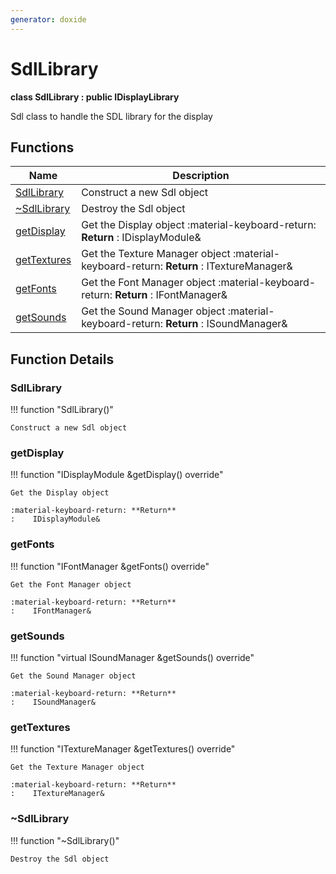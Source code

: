 ```yaml
---
generator: doxide
---
```



# SdlLibrary

**class SdlLibrary : public IDisplayLibrary**

Sdl class to handle the SDL library for the display


## Functions

| Name | Description |
| ---- | ----------- |
| [SdlLibrary](#SdlLibrary) | Construct a new Sdl object  |
| [~SdlLibrary](#_u007eSdlLibrary) | Destroy the Sdl object  |
| [getDisplay](#getDisplay) | Get the Display object :material-keyboard-return: **Return** :    IDisplayModule&  |
| [getTextures](#getTextures) | Get the Texture Manager object :material-keyboard-return: **Return** :    ITextureManager&  |
| [getFonts](#getFonts) | Get the Font Manager object :material-keyboard-return: **Return** :    IFontManager&  |
| [getSounds](#getSounds) | Get the Sound Manager object :material-keyboard-return: **Return** :    ISoundManager&  |

## Function Details

### SdlLibrary<a name="SdlLibrary"></a>
!!! function "SdlLibrary()"

    Construct a new Sdl object
    

### getDisplay<a name="getDisplay"></a>
!!! function "IDisplayModule &amp;getDisplay() override"

    Get the Display object
    
    :material-keyboard-return: **Return**
    :    IDisplayModule&
    

### getFonts<a name="getFonts"></a>
!!! function "IFontManager &amp;getFonts() override"

    Get the Font Manager object
    
    :material-keyboard-return: **Return**
    :    IFontManager&
    

### getSounds<a name="getSounds"></a>
!!! function "virtual ISoundManager &amp;getSounds() override"

    Get the Sound Manager object
    
    :material-keyboard-return: **Return**
    :    ISoundManager&
    

### getTextures<a name="getTextures"></a>
!!! function "ITextureManager &amp;getTextures() override"

    Get the Texture Manager object
    
    :material-keyboard-return: **Return**
    :    ITextureManager&
    

### ~SdlLibrary<a name="_u007eSdlLibrary"></a>
!!! function "~SdlLibrary()"

    Destroy the Sdl object
    


